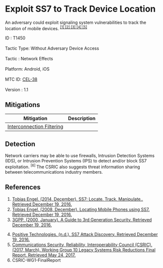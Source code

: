 <div class="container-fluid">
 <h1>
  Exploit SS7 to Track Device Location
 </h1>
 <div class="row">
  <div class="col-md-8 description-body">
   <p>
    An adversary could exploit signaling system vulnerabilities to track the location of mobile devices.
    <span class="scite-citeref-number" data-reference="Engel-SS7" id="scite-ref-1-a">
     <sup>
      <a aria-describedby="qtip-0" data-hasqtip="0" href="https://berlin.ccc.de/~tobias/31c3-ss7-locate-track-manipulate.pdf" target="_blank">
       [1]
      </a>
     </sup>
    </span>
    <span class="scite-citeref-number" data-reference="Engel-SS7-2008" id="scite-ref-2-a">
     <sup>
      <a aria-describedby="qtip-1" data-hasqtip="1" href="https://www.youtube.com/watch?v=q0n5ySqbfdI" target="_blank">
       [2]
      </a>
     </sup>
    </span>
    <span class="scite-citeref-number" data-reference="3GPP-Security" id="scite-ref-3-a">
     <sup>
      <a aria-describedby="qtip-2" data-hasqtip="2" href="http://www.3gpp.org/ftp/tsg_sa/wg3_security/_specs/33900-120.pdf" target="_blank">
       [3]
      </a>
     </sup>
    </span>
    <span class="scite-citeref-number" data-reference="Positive-SS7" id="scite-ref-4-a">
     <sup>
      <a aria-describedby="qtip-3" data-hasqtip="3" href="https://www.ptsecurity.com/upload/ptcom/PT-SS7-AD-Data-Sheet-eng.pdf" target="_blank">
       [4]
      </a>
     </sup>
    </span>
    <span class="scite-citeref-number" data-reference="CSRIC5-WG10-FinalReport" id="scite-ref-5-a">
     <sup>
      <a aria-describedby="qtip-4" data-hasqtip="4" href="https://www.fcc.gov/files/csric5-wg10-finalreport031517pdf" target="_blank">
       [5]
      </a>
     </sup>
    </span>
   </p>
  </div>
  <div class="col-md-4">
   <div class="card">
    <div class="card-body">
     <div class="card-data">
      <span class="h5 card-title">
       ID
      </span>
      : T1450
      <br/>
      <br/>
     </div>
     <div class="card-data">
      <span class="h5 card-title">
       Tactic Type:
      </span>
      Without Adversary Device Access
      <br/>
      <br/>
     </div>
     <div class="card-data">
      <span class="h5 card-title">
       Tactic
      </span>
      : Network Effects
      <br/>
      <br/>
     </div>
     <div class="card-data">
      <span class="h5 card-title">
       Platform:
      </span>
      Android, iOS
      <br/>
      <br/>
     </div>
     <div class="card-data">
      <span class="h5 card-title">
      </span>
     </div>
     <div class="card-data">
      <span class="h5 card-title">
      </span>
     </div>
     <div class="card-data">
      <span class="h5 card-title">
      </span>
     </div>
     <div class="card-data">
      <span class="h5 card-title">
      </span>
     </div>
     <div class="card-data">
      <span class="h5 card-title">
      </span>
     </div>
     <div class="card-data">
      <span class="h5 card-title">
      </span>
     </div>
     <div class="card-data">
      <span class="h5 card-title">
      </span>
     </div>
     <div class="card-data">
      <span class="h5 card-title">
      </span>
     </div>
     <div class="card-data">
      <span class="h5 card-title">
      </span>
     </div>
     <div class="card-data">
      <span class="h5 card-title">
       MTC ID:
      </span>
      <a href="https://pages.nist.gov/mobile-threat-catalogue/cellular-threats/CEL-38.html" target="_blank">
       CEL-38
      </a>
      <br/>
      <br/>
     </div>
     <div class="card-data">
      <span class="h5 card-title">
      </span>
     </div>
     <div class="card-data">
      <span class="h5 card-title">
       Version
      </span>
      : 1.1
     </div>
    </div>
   </div>
  </div>
 </div>
 <h2 class="pt-3" id="mitigations">
  Mitigations
 </h2>
 <table class="table table-bordered table-light mt-2">
  <thead>
   <tr>
    <th scope="col">
     Mitigation
    </th>
    <th scope="col">
     Description
    </th>
   </tr>
  </thead>
  <tbody class="bg-white">
   <tr>
    <td>
     <a href="https://attack.mitre.org/mitigations/M1014">
      Interconnection Filtering
     </a>
    </td>
    <td>
    </td>
   </tr>
  </tbody>
 </table>
 <h2 class="pt-3" id="detection">
  Detection
 </h2>
 <p>
  Network carriers may be able to use firewalls, Intrusion Detection Systems (IDS), or Intrusion Prevention Systems (IPS) to detect and/or block SS7 exploitation.
  <span class="scite-citeref-number" data-reference="CSRIC-WG1-FinalReport" id="scite-ref-6-a">
   <sup>
    [6]
   </sup>
  </span>
  The CSRIC also suggests threat information sharing between telecommunications industry members.
 </p>
 <h2 class="pt-3" id="references">
  References
 </h2>
 <div class="row">
  <div class="col">
   <ol>
    <li>
     <span class="scite-citation" id="scite-1">
      <span class="scite-citation-text">
       <a class="external text" href="https://berlin.ccc.de/~tobias/31c3-ss7-locate-track-manipulate.pdf" name="scite-1" rel="nofollow" target="_blank">
        Tobias Engel. (2014, December). SS7: Locate. Track. Manipulate.. Retrieved December 19, 2016.
       </a>
      </span>
     </span>
    </li>
    <li>
     <span class="scite-citation" id="scite-2">
      <span class="scite-citation-text">
       <a class="external text" href="https://www.youtube.com/watch?v=q0n5ySqbfdI" name="scite-2" rel="nofollow" target="_blank">
        Tobias Engel. (2008, December). Locating Mobile Phones using SS7. Retrieved December 19, 2016.
       </a>
      </span>
     </span>
    </li>
    <li>
     <span class="scite-citation" id="scite-3">
      <span class="scite-citation-text">
       <a class="external text" href="http://www.3gpp.org/ftp/tsg_sa/wg3_security/_specs/33900-120.pdf" name="scite-3" rel="nofollow" target="_blank">
        3GPP. (2000, January). A Guide to 3rd Generation Security. Retrieved December 19, 2016.
       </a>
      </span>
     </span>
    </li>
   </ol>
  </div>
  <div class="col">
   <ol start="4.0">
    <li>
     <span class="scite-citation" id="scite-4">
      <span class="scite-citation-text">
       <a class="external text" href="https://www.ptsecurity.com/upload/ptcom/PT-SS7-AD-Data-Sheet-eng.pdf" name="scite-4" rel="nofollow" target="_blank">
        Positive Technologies. (n.d.). SS7 Attack Discovery. Retrieved December 19, 2016.
       </a>
      </span>
     </span>
    </li>
    <li>
     <span class="scite-citation" id="scite-5">
      <span class="scite-citation-text">
       <a class="external text" href="https://www.fcc.gov/files/csric5-wg10-finalreport031517pdf" name="scite-5" rel="nofollow" target="_blank">
        Communications Security, Reliability, Interoperability Council (CSRIC). (2017, March). Working Group 10 Legacy Systems Risk Reductions Final Report. Retrieved May 24, 2017.
       </a>
      </span>
     </span>
    </li>
    <li>
     <span class="scite-citation" id="scite-6">
      <span class="scite-citation-text">
       CSRIC-WG1-FinalReport
      </span>
     </span>
    </li>
   </ol>
  </div>
 </div>
</div>
